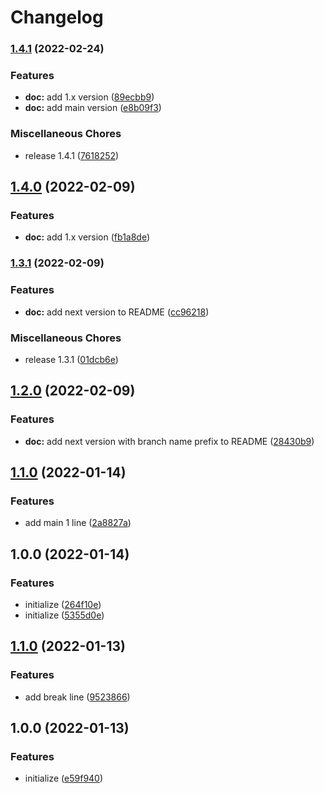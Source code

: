 # Changelog

### [1.4.1](https://github.com/htsh-tsyk/releasetest/compare/v1.3.1...v1.4.1) (2022-02-24)


### Features

* **doc:** add 1.x version ([89ecbb9](https://github.com/htsh-tsyk/releasetest/commit/89ecbb916ceb706120ab99a2dbe73c3921254a9f))
* **doc:** add main version ([e8b09f3](https://github.com/htsh-tsyk/releasetest/commit/e8b09f367b8bfb4b9c2afe9d0226c2048ccea7dc))


### Miscellaneous Chores

* release 1.4.1 ([7618252](https://github.com/htsh-tsyk/releasetest/commit/7618252cbbaaa79e6930bbd3548cd5fb1735298a))

## [1.4.0](https://github.com/htsh-tsyk/releasetest/compare/v1.3.1...v1.4.0) (2022-02-09)


### Features

* **doc:** add 1.x version ([fb1a8de](https://github.com/htsh-tsyk/releasetest/commit/fb1a8deef036ee64f5cb24fa58bb7db42f680c0e))

### [1.3.1](https://github.com/htsh-tsyk/releasetest/compare/v1.1.0...v1.3.1) (2022-02-09)


### Features

* **doc:** add next version to README ([cc96218](https://github.com/htsh-tsyk/releasetest/commit/cc962182d5e98cca89bd2bbebe14b75b65cbe6e1))


### Miscellaneous Chores

* release 1.3.1 ([01dcb6e](https://github.com/htsh-tsyk/releasetest/commit/01dcb6e128f6cce57178aa19f8a2951ee53d1a1a))

## [1.2.0](https://github.com/htsh-tsyk/releasetest/compare/v1.1.0...v1.2.0) (2022-02-09)


### Features

* **doc:** add next version with branch name prefix to README ([28430b9](https://github.com/htsh-tsyk/releasetest/commit/28430b9318082f5d858a1e39230aee79d00ae340))

## [1.1.0](https://github.com/htsh-tsyk/releasetest/compare/v1.0.0...v1.1.0) (2022-01-14)


### Features

* add main 1 line ([2a8827a](https://github.com/htsh-tsyk/releasetest/commit/2a8827a76ab1b7aa33f5d060f93a755d136c1464))

## 1.0.0 (2022-01-14)


### Features

* initialize ([264f10e](https://github.com/htsh-tsyk/releasetest/commit/264f10eb383db86dd333819a98fab6b84fe9b674))
* initialize ([5355d0e](https://github.com/htsh-tsyk/releasetest/commit/5355d0ebcbca675884ac38eaaf49c10a449e6853))

## [1.1.0](https://github.com/htsh-tsyk/releasetest/compare/v1.0.0...v1.1.0) (2022-01-13)


### Features

* add break line ([9523866](https://github.com/htsh-tsyk/releasetest/commit/9523866d49c96948b5881612475afcf0b14d285a))

## 1.0.0 (2022-01-13)


### Features

* initialize ([e59f940](https://github.com/htsh-tsyk/releasetest/commit/e59f94073d03acc5d2d5ebc7fcf5a3232633c274))
